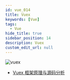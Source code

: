 ```yaml
---
id: vue_014
title: Vuex
keywords: [Vue]
tags:
  - Vue
hide_title: true
sidebar_position: 14
description: Vuex
custom_edit_url: null
---
```


![vuex](https://v3.vuex.vuejs.org/vuex.png)

- [Vuex 框架原理与源码分析](https://tech.meituan.com/2017/04/27/vuex-code-analysis.html)
